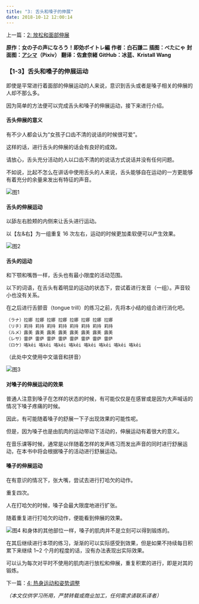 ```yaml
---
title: "3: 舌头和嗓子的伸展"
date: 2018-10-12 12:00:14
---
```


上一篇：[2: 放松和面部伸展](02.md)

**原作：女の子の声になろう！即効ボイトレ編**
**作者：白石謙二**
**插图：べたにゃ**
**封面图：[アシマ](https://www.pixiv.net/users/2642047)（Pixiv）**
**翻译：佐倉奈緒**
**GitHub：冰蓝、Kristall Wang**

### 【1-3】舌头和嗓子的伸展运动

即使是平常进行着面部的伸展运动的人来说，意识到舌头或者是嗓子相关的伸展的人却不那么多。

因为简单的方法便可以完成舌头和嗓子的伸展运动，接下来进行介绍。

#### 舌头伸展的意义

有不少人都会认为“女孩子口齿不清的说话的时候很可爱”。

这样的话，进行舌头的伸展的话会有良好的成效。

请放心，舌头充分活动的人以口齿不清的的说话方式说话并没有任何问题。

不如说，比起不怎么在讲话中使用舌头的人来说，舌头能够自在运动的一方更能够有着充分的余量来发出有特征的声音。

![图1](/img/3/1.png)

#### 舌头的伸展运动

以舔左右脸颊的内侧来让舌头进行运动。

以【左&右】为一组重复 16 次左右，运动的时候更加柔软便可以产生效果。

![图2](/img/3/2.png)

#### 舌头的运动

和下颚和嘴唇一样，舌头也有最小限度的活动范围。

以下的词语，在舌头有着明显的运动的状态下，尝试着进行发音（一组）。声音较小也没有关系。

在之后进行舌颤音（tongue trill）的练习之前，先将本小结的组合进行消化吧。

    （ラナ）拉娜 拉娜 拉娜 拉娜 拉娜 拉娜 拉娜 拉娜
    （リチ）莉持 莉持 莉持 莉持 莉持 莉持 莉持 莉持
    （ルメ）露美 露美 露美 露美 露美 露美 露美 露美
    （レサ）雷萨 雷萨 雷萨 雷萨 雷萨 雷萨 雷萨 雷萨
    （ロケ）咯kěi 咯kěi 咯kěi 咯kěi 咯kěi 咯kěi 咯kěi 咯kěi

（此处中文使用中文谐音和拼音）

![图3](/img/3/3.png)

#### 对嗓子的伸展运动的效果

普通人注意到嗓子在怎样的状态的时候，有可能仅仅是在感冒或是因为大声喊话的情况下嗓子疼痛的时候。

因此，有可能随着嗓子的舒展一下子出现效果的可能性呢。

但是，因为嗓子也是由肌肉的运动带动下活动的，伸展运动有着很大的意义。

在音乐课等时候，通常是以伴随着怎样的发声练习而发出声音的同时进行舒展运动，在本书中将会根据嗓子的活动进行舒展运动。

#### 嗓子的伸展运动

在有意识的情况下，张大嘴，尝试去进行打哈欠的动作。

重复四次。

人在打哈欠的时候，嗓子会最大限度地进行扩张。

随着重复进行打哈欠的动作，便能看到伸展的效果。

![图4](/img/3/4.png)
和身体的其他部位一样，嗓子的肌肉并不是立刻可以得到锻炼的。

在其后继续进行本项的练习，渐渐的可以实际感受到效果，但是如果不持续每日积累下来继续 1~2 个月的程度的话，没有办法表现出实际效果。

可以认为每次对平时不使用的肌肉进行放松和伸展，重复积累的进行，即是对其的锻炼。

下一篇：[4: 热身运动和姿势调整](04.md)

_（本文仅供学习所用，严禁转载或商业加工，任何需求请联系译者）_
